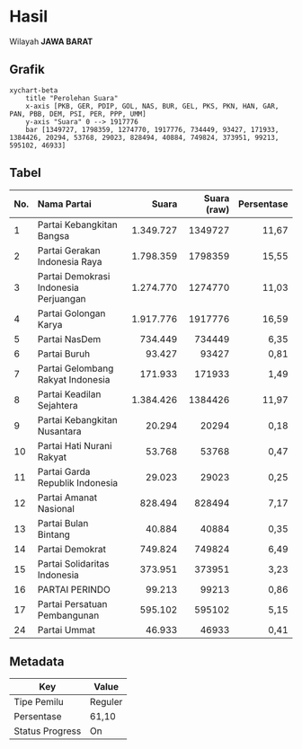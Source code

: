 # Hasil

Wilayah **JAWA BARAT**

## Grafik

```mermaid
xychart-beta
    title "Perolehan Suara"
    x-axis [PKB, GER, PDIP, GOL, NAS, BUR, GEL, PKS, PKN, HAN, GAR, PAN, PBB, DEM, PSI, PER, PPP, UMM]
    y-axis "Suara" 0 --> 1917776
    bar [1349727, 1798359, 1274770, 1917776, 734449, 93427, 171933, 1384426, 20294, 53768, 29023, 828494, 40884, 749824, 373951, 99213, 595102, 46933]
```

## Tabel

| No. | Nama Partai                           | Suara     | Suara (raw) | Persentase |
|:--- |:------------------------------------- | ---------:| -----------:| ----------:|
| 1   | Partai Kebangkitan Bangsa             | 1.349.727 | 1349727     | 11,67      |
| 2   | Partai Gerakan Indonesia Raya         | 1.798.359 | 1798359     | 15,55      |
| 3   | Partai Demokrasi Indonesia Perjuangan | 1.274.770 | 1274770     | 11,03      |
| 4   | Partai Golongan Karya                 | 1.917.776 | 1917776     | 16,59      |
| 5   | Partai NasDem                         | 734.449   | 734449      | 6,35       |
| 6   | Partai Buruh                          | 93.427    | 93427       | 0,81       |
| 7   | Partai Gelombang Rakyat Indonesia     | 171.933   | 171933      | 1,49       |
| 8   | Partai Keadilan Sejahtera             | 1.384.426 | 1384426     | 11,97      |
| 9   | Partai Kebangkitan Nusantara          | 20.294    | 20294       | 0,18       |
| 10  | Partai Hati Nurani Rakyat             | 53.768    | 53768       | 0,47       |
| 11  | Partai Garda Republik Indonesia       | 29.023    | 29023       | 0,25       |
| 12  | Partai Amanat Nasional                | 828.494   | 828494      | 7,17       |
| 13  | Partai Bulan Bintang                  | 40.884    | 40884       | 0,35       |
| 14  | Partai Demokrat                       | 749.824   | 749824      | 6,49       |
| 15  | Partai Solidaritas Indonesia          | 373.951   | 373951      | 3,23       |
| 16  | PARTAI PERINDO                        | 99.213    | 99213       | 0,86       |
| 17  | Partai Persatuan Pembangunan          | 595.102   | 595102      | 5,15       |
| 24  | Partai Ummat                          | 46.933    | 46933       | 0,41       |


## Metadata

| Key             | Value   |
| --------------- | ------- |
| Tipe Pemilu     | Reguler |
| Persentase      | 61,10   |
| Status Progress | On      |



